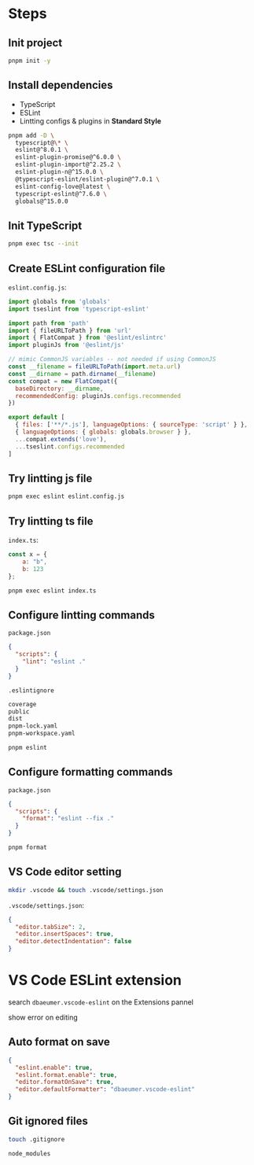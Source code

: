 # Steps

## Init project

```sh
pnpm init -y
```

## Install dependencies

- TypeScript
- ESLint
- Lintting configs & plugins in **Standard Style**

```sh
pnpm add -D \
  typescript@\* \
  eslint@^8.0.1 \
  eslint-plugin-promise@^6.0.0 \
  eslint-plugin-import@^2.25.2 \
  eslint-plugin-n@^15.0.0 \
  @typescript-eslint/eslint-plugin@^7.0.1 \
  eslint-config-love@latest \
  typescript-eslint@^7.6.0 \
  globals@^15.0.0
```

## Init TypeScript

```sh
pnpm exec tsc --init
```

## Create ESLint configuration file

`eslint.config.js`:

```js
import globals from 'globals'
import tseslint from 'typescript-eslint'

import path from 'path'
import { fileURLToPath } from 'url'
import { FlatCompat } from '@eslint/eslintrc'
import pluginJs from '@eslint/js'

// mimic CommonJS variables -- not needed if using CommonJS
const __filename = fileURLToPath(import.meta.url)
const __dirname = path.dirname(__filename)
const compat = new FlatCompat({
  baseDirectory: __dirname,
  recommendedConfig: pluginJs.configs.recommended
})

export default [
  { files: ['**/*.js'], languageOptions: { sourceType: 'script' } },
  { languageOptions: { globals: globals.browser } },
  ...compat.extends('love'),
  ...tseslint.configs.recommended
] 
```

## Try lintting js file

```sh
pnpm exec eslint eslint.config.js
```

## Try lintting ts file

`index.ts`:

```js
const x = {
    a: "b",
    b: 123
};
```

```sh
pnpm exec eslint index.ts
```

## Configure lintting commands

`package.json`

```json
{
  "scripts": {
    "lint": "eslint ."
  }
}
```

`.eslintignore`

```txt
coverage
public
dist
pnpm-lock.yaml
pnpm-workspace.yaml
```

```sh
pnpm eslint
```

## Configure formatting commands

`package.json`

```json
{
  "scripts": {
    "format": "eslint --fix ."
  }
}
```

```sh
pnpm format
```

## VS Code editor setting


```sh
mkdir .vscode && touch .vscode/settings.json
```

`.vscode/settings.json`:

```json
{
  "editor.tabSize": 2,
  "editor.insertSpaces": true,
  "editor.detectIndentation": false
}
```

# VS Code ESLint extension

search `dbaeumer.vscode-eslint` on the Extensions pannel

show error on editing

## Auto format on save

```json
{
  "eslint.enable": true,
  "eslint.format.enable": true,
  "editor.formatOnSave": true,
  "editor.defaultFormatter": "dbaeumer.vscode-eslint"
}
```

## Git ignored files

```sh
touch .gitignore
```

```txt
node_modules
```